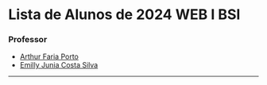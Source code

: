 
# Lista de Alunos de 2024 WEB I BSI

### Professor

- [Arthur Faria Porto](https://github.com/arthurfporto)
- [Emilly Junia Costa Silva](https://github.com/Emillyjs)

---

[comment]: <> (INSTRUÇÕES >>> Coloque abaixo o seu nome completo e o link para o seu github, com base no exemplo do que fiz no nome do professor)
